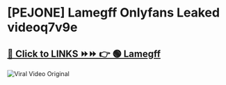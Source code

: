 
 # [PEJONE] Lamegff Onlyfans Leaked videoq7v9e

## <h2><a href="https://clipsfans.com/Lamegff&ref=git">🔗 Click to LINKS ⏩⏩ 👉 🟢 Lamegff </a></h2>

<a href="https://clipsfans.com/Lamegff&ref=git" rel="nofollow" data-target="animated-image.originalLink"><img src="https://i.ibb.co.com/xMMVF88/686577567.gif" alt="Viral Video Original" style="max-width: 100%; display: inline-block;" data-target="animated-image.originalImage"></a>


